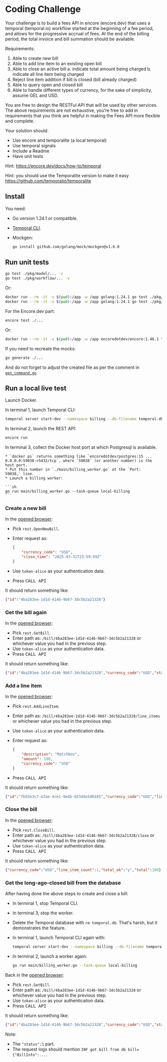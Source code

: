 # Coding Challenge

Your challenge is to build a fees API in encore (encore.dev) that uses a temporal (temporal.io) workflow started at the beginning of a fee period, and allows for the progressive accrual of fees. At the end of the billing period, the total invoice and bill summation should be available.

Requirements:

1. Able to create new bill
2. Able to add line item to an existing open bill
3. Able to close an active bill
    a. indicate total amount being charged
    b. indicate all line item being charged
4. Reject line item addition if bill is closed (bill already charged)
5. Able to query open and closed bill
6. Able to handle different types of currency, for the sake of simplicity, assume GEL and USD.

You are free to design the RESTFul API that will be used by other services. The above requirements are not exhaustive, you’re free to add in requirements that you think are helpful in making the Fees API more flexible and complete.

Your solution should:

* Use encore and temporalite (a local temporal)
* Use temporal signals
* Include a Readme
* Have unit tests

Hint: https://encore.dev/docs/how-to/temporal

Hint: you should use the Temporalite version to make it easy https://github.com/temporalio/temporalite

## Install

You need:

* Go version 1.24.1 or compatible.
* [Temporal CLI](https://docs.temporal.io/cli).
* Mockgen:

    ```sh
    go install github.com/golang/mock/mockgen@v1.6.0
    ```

## Run unit tests

```sh
go test ./pkg/model/... -v
go test ./pkg/workflow/... -v
```

Or:

```sh
docker run --rm -it -v $(pwd):/app -w /app golang:1.24.1 go test ./pkg/model/... -v
docker run --rm -it -v $(pwd):/app -w /app golang:1.24.1 go test ./pkg/workflow/... -v
```

For the Encore.dev part:

```sh
encore test ./...
```

Or:

```sh
docker run --rm -it -v $(pwd):/app -w /app encoredotdev/encore:1.46.1 test ./... -v
```

If you need to recreate the mocks:

```sh
go generate ./...
```

And do not forget to adjust the created file as per the comment in [`gen_command.go`](./pkg/rest/mocks/gen_command.go).

## Run a local live test

Launch Docker.

In terminal 1, launch Temporal CLI:

```sh
temporal server start-dev --namespace billing --db-filename temporal.db
```

In terminal 2, launch the REST API:

```sh
encore run
```

In terminal 3, collect the Docker host port at which Postgresql is available.

    * `docker ps` returns something like `encoredotdev/postgres:15 ... 0.0.0.0:59038->5432/tcp`, where `59038` (or another number) is the host port.
    * Put this number in `./main/billing_worker.go` at the `Port:   59038,` line.
    * Launch a billing worker:

    ```sh
    go run main/billing_worker.go --task-queue local-billing
    ```

### Create a new bill

In the [opened browser](http://localhost:9400/sfet4/requests):

* Pick `rest.OpenNewBill`.
* Enter request as:

    ```json
    {
        "currency_code": "USD",
        "close_time": "2025-03-31T23:59:59Z"
    }
    ```

* Use `token-alice` as your authentication data.
* Press <kbd>CALL API</kbd>

It should return something like:

```json
{"id":"4ba283ee-1d1d-4146-9b67-3dc5b2a21328"}
```

### Get the bill again

In the [opened browser](http://localhost:9400/sfet4/requests):

* Pick `rest.GetBill`.
* Enter path as: `/bill/4ba283ee-1d1d-4146-9b67-3dc5b2a21328` or whichever value you had in the previous step.
* Use `token-alice` as your authentication data.
* Press <kbd>CALL API</kbd>

It should return something like:

```json
{"id":"4ba283ee-1d1d-4146-9b67-3dc5b2a21328","currency_code":"USD","status":0,"line_item_count":0,"total_ok":"y","total":0}
```

### Add a line item

In the [opened browser](http://localhost:9400/sfet4/requests):

* Pick `rest.AddLineItem`.
* Enter path as: `/bill/4ba283ee-1d1d-4146-9b67-3dc5b2a21328/line_items` or whichever value you had in the previous step.
* Use `token-alice` as your authentication data.
* Enter request as:
    
    ```json
    {
        "description": "Matchbox",
        "amount": 100,
        "currency_code": "USD"
    }
    ```

* Press <kbd>CALL API</kbd>

It should return something like:

```json
{"id":"fb93e3c7-e2ae-4ce1-9e4b-023dde5d0185","currency_code":"USD","line_item_count":1,"total_ok":"y","total":100}
```

### Close the bill

In the [opened browser](http://localhost:9400/sfet4/requests):

* Pick `rest.CloseBill`.
* Enter path as: `/bill/4ba283ee-1d1d-4146-9b67-3dc5b2a21328/close` or whichever value you had in the previous step.
* Use `token-alice` as your authentication data.
* Press <kbd>CALL API</kbd>

It should return something like:

```json
{"currency_code":"USD","line_item_count":1,"total_ok":"y","total":100}
```

### Get the long-ago-closed bill from the database

After having done the above steps to create and close a bill:

* In terminal 1, stop Temporal CLI.
* In terminal 3, stop the worker.
* Delete the Temporal database with `rm temporal.db`. That's harsh, but it demonstrates the feature.
* In terminal 1, launch Temporal CLI again with:

    ```sh
    temporal server start-dev --namespace billing --db-filename temporal.db
    ```

* In terminal 2, launch a worker again:

    ```sh
    go run main/billing_worker.go --task-queue local-billing
    ```

Back in the [opened browser](http://localhost:9400/sfet4/requests):

* Pick `rest.GetBill`.
* Enter path as: `/bill/4ba283ee-1d1d-4146-9b67-3dc5b2a21328` or whichever value you had in the previous step.
* Use `token-alice` as your authentication data.
* Press <kbd>CALL API</kbd>

It should return something like:

```json
{"id":"4ba283ee-1d1d-4146-9b67-3dc5b2a21328","currency_code":"USD","status":1,"line_item_count":1,"total_ok":"y","total":100}
```

Note:

* The `"status":1` part.
* The request logs should mention `INF got bill from db bill={"BillInfo":...`.
